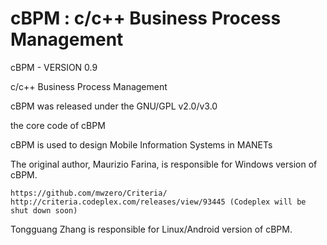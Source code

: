 # cBPM : c/c++ Business Process Management

cBPM - VERSION 0.9

c/c++ Business Process Management

cBPM was released under the GNU/GPL v2.0/v3.0

the core code of cBPM

cBPM is used to design Mobile Information Systems in MANETs

The original author, Maurizio Farina, is responsible for Windows version of cBPM.

	https://github.com/mwzero/Criteria/
	http://criteria.codeplex.com/releases/view/93445 (Codeplex will be shut down soon)
	
Tongguang Zhang is responsible for Linux/Android version of cBPM.
